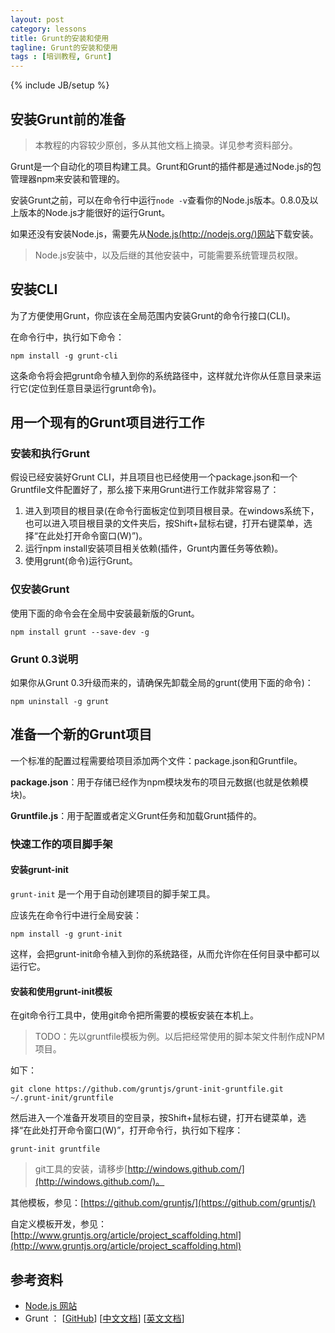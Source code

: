 ```yaml
---
layout: post
category: lessons
title: Grunt的安装和使用
tagline: Grunt的安装和使用
tags : [培训教程, Grunt]
---
```

{% include JB/setup %}

## 安装Grunt前的准备 ##

> 本教程的内容较少原创，多从其他文档上摘录。详见参考资料部分。

Grunt是一个自动化的项目构建工具。Grunt和Grunt的插件都是通过Node.js的包管理器npm来安装和管理的。

安装Grunt之前，可以在命令行中运行`node -v`查看你的Node.js版本。0.8.0及以上版本的Node.js才能很好的运行Grunt。

如果还没有安装Node.js，需要先从[Node.js(http://nodejs.org/)网站](http://nodejs.org/)下载安装。

> Node.js安装中，以及后继的其他安装中，可能需要系统管理员权限。

## 安装CLI ##

为了方便使用Grunt，你应该在全局范围内安装Grunt的命令行接口(CLI)。

在命令行中，执行如下命令：

	npm install -g grunt-cli

这条命令将会把grunt命令植入到你的系统路径中，这样就允许你从任意目录来运行它(定位到任意目录运行grunt命令)。

## 用一个现有的Grunt项目进行工作 ##

### 安装和执行Grunt ###

假设已经安装好Grunt CLI，并且项目也已经使用一个package.json和一个Gruntfile文件配置好了，那么接下来用Grunt进行工作就非常容易了：

1. 进入到项目的根目录(在命令行面板定位到项目根目录。在windows系统下，也可以进入项目根目录的文件夹后，按Shift+鼠标右键，打开右键菜单，选择“在此处打开命令窗口(W)”)。
2. 运行npm install安装项目相关依赖(插件，Grunt内置任务等依赖)。
3. 使用grunt(命令)运行Grunt。

### 仅安装Grunt ###

使用下面的命令会在全局中安装最新版的Grunt。

	npm install grunt --save-dev -g

### Grunt 0.3说明 ###

如果你从Grunt 0.3升级而来的，请确保先卸载全局的grunt(使用下面的命令)：

	npm uninstall -g grunt

## 准备一个新的Grunt项目 ##

一个标准的配置过程需要给项目添加两个文件：package.json和Gruntfile。

**package.json**：用于存储已经作为npm模块发布的项目元数据(也就是依赖模块)。

**Gruntfile.js**：用于配置或者定义Grunt任务和加载Grunt插件的。

### 快速工作的项目脚手架 ###

#### 安装grunt-init ####

`grunt-init` 是一个用于自动创建项目的脚手架工具。

应该先在命令行中进行全局安装：

	npm install -g grunt-init

这样，会把grunt-init命令植入到你的系统路径，从而允许你在任何目录中都可以运行它。

#### 安装和使用grunt-init模板 ####

在git命令行工具中，使用git命令把所需要的模板安装在本机上。

> TODO：先以gruntfile模板为例。以后把经常使用的脚本架文件制作成NPM项目。

如下：

	git clone https://github.com/gruntjs/grunt-init-gruntfile.git ~/.grunt-init/gruntfile

然后进入一个准备开发项目的空目录，按Shift+鼠标右键，打开右键菜单，选择“在此处打开命令窗口(W)”，打开命令行，执行如下程序：

	grunt-init gruntfile

> git工具的安装，请移步[http://windows.github.com/](http://windows.github.com/)。

其他模板，参见：[https://github.com/gruntjs/](https://github.com/gruntjs/)

自定义模板开发，参见：[http://www.gruntjs.org/article/project_scaffolding.html](http://www.gruntjs.org/article/project_scaffolding.html)

## 参考资料 ##

- [Node.js 网站](http://nodejs.org/)
- Grunt ： [[GitHub](https://github.com/gruntjs/)] [[中文文档](http://www.gruntjs.org/)] [[英文文档](http://www.gruntjs.com/)]